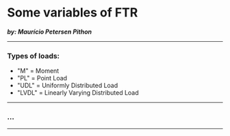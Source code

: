 # Some variables of FTR

_**by: Maurício Petersen Pithon**_

----

### Types of loads:

- "M" = Moment
- "PL" = Point Load
- "UDL" = Uniformly Distributed Load
- "LVDL" = Linearly Varying Distributed Load

----

### ...

----
